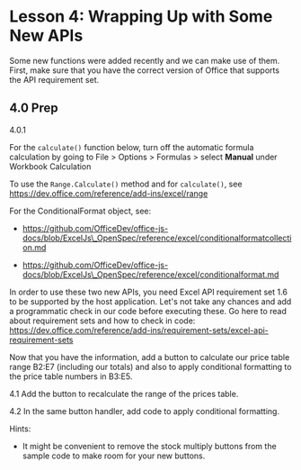 # Lesson 4: Wrapping Up with Some New APIs

Some new functions were added recently and we can make use of them. First, make sure that you have the correct version of Office that supports the API requirement set.

## 4.0 Prep

4.0.1

For the ```calculate()``` function below, turn off the automatic formula calculation by going to File > Options > Formulas > select **Manual** under Workbook Calculation

To use the ```Range.Calculate()``` method and for ```calculate()```, see https://dev.office.com/reference/add-ins/excel/range

For the ConditionalFormat object, see:

- <https://github.com/OfficeDev/office-js-docs/blob/ExcelJs\_OpenSpec/reference/excel/conditionalformatcollection.md>

- <https://github.com/OfficeDev/office-js-docs/blob/ExcelJs\_OpenSpec/reference/excel/conditionalformat.md>

In order to use these two new APIs, you need Excel API requirement set 1.6 to be supported by the host application. Let's not take any chances and add a programmatic check in our code before executing these. Go here to read about requirement sets and how to check in code:
<https://dev.office.com/reference/add-ins/requirement-sets/excel-api-requirement-sets>

Now that you have the information, add a button to calculate our price table range B2:E7 (including our totals) and also to apply conditional formatting to the price table numbers in B3:E5.

4.1 Add the button to recalculate the range of the prices table.

4.2 In the same button handler, add code to apply conditional formatting.


Hints:

- It might be convenient to remove the stock multiply buttons from the sample code to make room for your new buttons.

